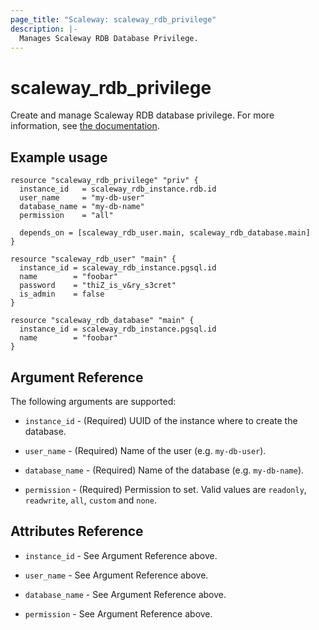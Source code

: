 ```yaml
---
page_title: "Scaleway: scaleway_rdb_privilege"
description: |-
  Manages Scaleway RDB Database Privilege.
---
```


# scaleway_rdb_privilege

Create and manage Scaleway RDB database privilege.
For more information, see [the documentation](https://developers.scaleway.com/en/products/rdb/api).

## Example usage


```hcl
resource "scaleway_rdb_privilege" "priv" {
  instance_id   = scaleway_rdb_instance.rdb.id
  user_name     = "my-db-user"
  database_name = "my-db-name"
  permission    = "all"

  depends_on = [scaleway_rdb_user.main, scaleway_rdb_database.main]
}

resource "scaleway_rdb_user" "main" {
  instance_id = scaleway_rdb_instance.pgsql.id
  name        = "foobar"
  password    = "thiZ_is_v&ry_s3cret"
  is_admin    = false
}

resource "scaleway_rdb_database" "main" {
  instance_id = scaleway_rdb_instance.pgsql.id
  name        = "foobar"
}
```

## Argument Reference

The following arguments are supported:

- `instance_id` - (Required) UUID of the instance where to create the database.

- `user_name` - (Required) Name of the user (e.g. `my-db-user`).

- `database_name` - (Required) Name of the database (e.g. `my-db-name`).

- `permission` - (Required) Permission to set. Valid values are `readonly`, `readwrite`, `all`, `custom` and `none`.

## Attributes Reference

- `instance_id` - See Argument Reference above.

- `user_name` - See Argument Reference above.

- `database_name` - See Argument Reference above.

- `permission` - See Argument Reference above.
